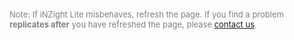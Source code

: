 <font size = "2" color = "grey">

Note: If iNZight Lite misbehaves, refresh the page. If you find a problem <b>replicates after</b> you have refreshed the page,
please <a href="mailto:inzightlite_support@stat.auckland.ac.nz">contact us</a>.

</font>

